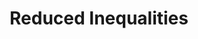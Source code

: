 ---
type: topic
title: Reduced Inequalities
description: Reducing income and other inequalities, within and between countries
imageSource: https://upload.wikimedia.org/wikipedia/commons/thumb/a/aa/Sustainable_Development_Goal_10ReducedInequalities.svg/1200px-Sustainable_Development_Goal_10ReducedInequalities.svg.png
weight: 10
---